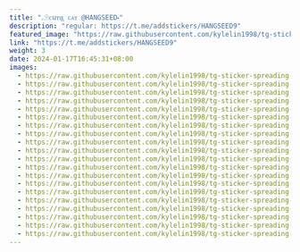 ```yaml
---
title: "𓄂ᴄuᴛɪ͢ᴇ ᴄᴀᴛ @HANGSEED⬝"
description: "regular: https://t.me/addstickers/HANGSEED9"
featured_image: "https://raw.githubusercontent.com/kylelin1998/tg-sticker-spreading-worldwide-images/main/img/e9ec5aa6-cb1f-4b3e-a806-084d389b8d03.jpg"
link: "https://t.me/addstickers/HANGSEED9"
weight: 3
date: 2024-01-17T16:45:31+08:00
images:
  - https://raw.githubusercontent.com/kylelin1998/tg-sticker-spreading-worldwide-images/main/img/e9ec5aa6-cb1f-4b3e-a806-084d389b8d03.jpg
  - https://raw.githubusercontent.com/kylelin1998/tg-sticker-spreading-worldwide-images/main/img/d817e4a9-c559-4578-b948-3dadf0fa294f.jpg
  - https://raw.githubusercontent.com/kylelin1998/tg-sticker-spreading-worldwide-images/main/img/6ba42f5a-79a9-4d18-a61b-8b035928a5f3.jpg
  - https://raw.githubusercontent.com/kylelin1998/tg-sticker-spreading-worldwide-images/main/img/267ec387-0a28-40ec-b278-e3dac3403715.jpg
  - https://raw.githubusercontent.com/kylelin1998/tg-sticker-spreading-worldwide-images/main/img/5d6df7f8-4dd0-4b68-9125-1fae46d1768f.jpg
  - https://raw.githubusercontent.com/kylelin1998/tg-sticker-spreading-worldwide-images/main/img/f18dd9f4-340a-42bf-ac85-7dc6b82bc64b.jpg
  - https://raw.githubusercontent.com/kylelin1998/tg-sticker-spreading-worldwide-images/main/img/c0fdf367-d83d-4fb7-8ca5-fefaa969bee2.jpg
  - https://raw.githubusercontent.com/kylelin1998/tg-sticker-spreading-worldwide-images/main/img/aab4d54b-bc42-42ef-a92d-485c2d39a2b7.jpg
  - https://raw.githubusercontent.com/kylelin1998/tg-sticker-spreading-worldwide-images/main/img/02cb8f3e-b44c-4e42-9367-6961f42302d6.jpg
  - https://raw.githubusercontent.com/kylelin1998/tg-sticker-spreading-worldwide-images/main/img/c30cc2a6-b3ad-4dd7-8127-37f7e0b491d8.jpg
  - https://raw.githubusercontent.com/kylelin1998/tg-sticker-spreading-worldwide-images/main/img/41c6eca1-d11a-4830-a287-dc7904c88f93.jpg
  - https://raw.githubusercontent.com/kylelin1998/tg-sticker-spreading-worldwide-images/main/img/d095f185-d107-4a94-a7db-e42f5f746ab8.jpg
  - https://raw.githubusercontent.com/kylelin1998/tg-sticker-spreading-worldwide-images/main/img/41fcf319-0e4e-4282-bc4d-e9d0cd28e3b8.jpg
  - https://raw.githubusercontent.com/kylelin1998/tg-sticker-spreading-worldwide-images/main/img/74cc386d-722e-4a66-b974-2a6173076d45.jpg
  - https://raw.githubusercontent.com/kylelin1998/tg-sticker-spreading-worldwide-images/main/img/43a7ee3a-4e6e-4671-86e7-8e06965531f6.jpg
  - https://raw.githubusercontent.com/kylelin1998/tg-sticker-spreading-worldwide-images/main/img/0e5cbf60-98c8-46fd-9a43-de8ef71813b7.jpg
  - https://raw.githubusercontent.com/kylelin1998/tg-sticker-spreading-worldwide-images/main/img/87f4c76a-4c65-4c9a-a214-65ce70bad7a8.jpg
  - https://raw.githubusercontent.com/kylelin1998/tg-sticker-spreading-worldwide-images/main/img/0849f94c-f7c4-4dee-98dc-22d2dae11974.jpg
  - https://raw.githubusercontent.com/kylelin1998/tg-sticker-spreading-worldwide-images/main/img/33a783a0-12a2-4788-949e-d39595791f61.jpg
  - https://raw.githubusercontent.com/kylelin1998/tg-sticker-spreading-worldwide-images/main/img/8ccf9bcc-846c-4934-992d-f85fc28dca00.jpg
---
```

